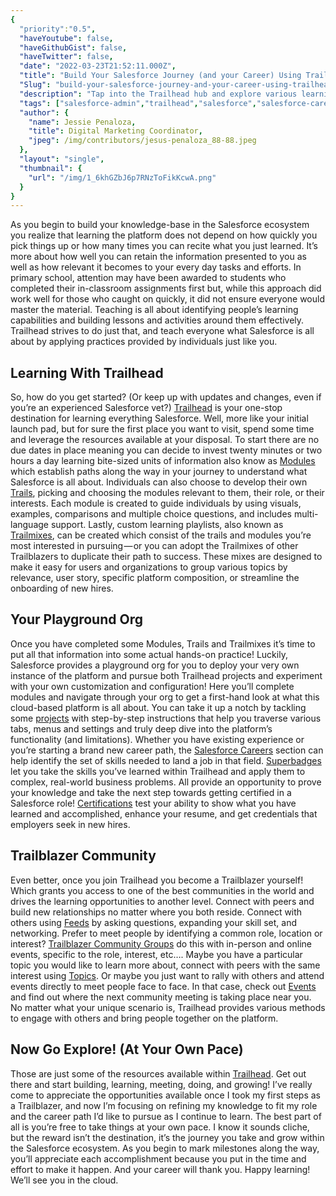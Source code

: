 ```yaml
---
{
  "priority":"0.5",
  "haveYoutube": false,
  "haveGithubGist": false,
  "haveTwitter": false,
  "date": "2022-03-23T21:52:11.000Z",
  "title": "Build Your Salesforce Journey (and your Career) Using Trailhead",
  "Slug": "build-your-salesforce-journey-and-your-career-using-trailhead",
  "description": "Tap into the Trailhead hub and explore various learning options to open up new opportunities. All at your own pace..",
  "tags": ["salesforce-admin","trailhead","salesforce","salesforce-careers","trailblazercommunity"],
  "author": {
    "name": Jessie Penaloza,
    "title": Digital Marketing Coordinator,
    "jpeg": /img/contributors/jesus-penaloza_88-88.jpeg
  },
  "layout": "single",
  "thumbnail": {
    "url": "/img/1_6khGZbJ6p7RNzToFikKcwA.png"
  }
}
---
```

As you begin to build your knowledge-base in the Salesforce ecosystem you realize that learning the platform does not depend on how quickly you pick things up or how many times you can recite what you just learned. It’s more about how well you can retain the information presented to you as well as how relevant it becomes to your every day tasks and efforts. In primary school, attention may have been awarded to students who completed their in-classroom assignments first but, while this approach did work well for those who caught on quickly, it did not ensure everyone would master the material. Teaching is all about identifying people’s learning capabilities and building lessons and activities around them effectively.
Trailhead strives to do just that, and teach everyone what Salesforce is all about by applying practices provided by individuals just like you.

## Learning With Trailhead

So, how do you get started? (Or keep up with updates and changes, even if you’re an experienced Salesforce vet?)
[Trailhead](https://trailhead.salesforce.com/) is your one-stop destination for learning everything Salesforce. Well, more like your initial launch pad, but for sure the first place you want to visit, spend some time and leverage the resources available at your disposal.
To start there are no due dates in place meaning you can decide to invest twenty minutes or two hours a day learning bite-sized units of information also know as [Modules](https://trailhead.salesforce.com/modules) which establish paths along the way in your journey to understand what Salesforce is all about. Individuals can also choose to develop their own [Trails](https://trailhead.salesforce.com/trails), picking and choosing the modules relevant to them, their role, or their interests. Each module is created to guide individuals by using visuals, examples, comparisons and multiple choice questions, and includes multi-language support. Lastly, custom learning playlists, also known as [Trailmixes](https://trailhead.salesforce.com/trailmixes), can be created which consist of the trails and modules you’re most interested in pursuing — or you can adopt the Trailmixes of other Trailblazers to duplicate their path to success. These mixes are designed to make it easy for users and organizations to group various topics by relevance, user story, specific platform composition, or streamline the onboarding of new hires.

## Your Playground Org

Once you have completed some Modules, Trails and Trailmixes it’s time to put all that information into some actual hands-on practice! Luckily, Salesforce provides a playground org for you to deploy your very own instance of the platform and pursue both Trailhead projects and experiment with your own customization and configuration! Here you’ll complete modules and navigate through your org to get a first-hand look at what this cloud-based platform is all about. You can take it up a notch by tackling some [projects](https://trailhead.salesforce.com/projects) with step-by-step instructions that help you traverse various tabs, menus and settings and truly deep dive into the platform’s functionality (and limitations).
Whether you have existing experience or you’re starting a brand new career path, the [Salesforce Careers](https://trailhead.salesforce.com/career-path/) section can help identify the set of skills needed to land a job in that field. [Superbadges](https://trailhead.salesforce.com/superbadges) let you take the skills you’ve learned within Trailhead and apply them to complex, real-world business problems. All provide an opportunity to prove your knowledge and take the next step towards getting certified in a Salesforce role! [Certifications](https://trailhead.salesforce.com/en/credentials/administratoroverview/) test your ability to show what you have learned and accomplished, enhance your resume, and get credentials that employers seek in new hires.

## Trailblazer Community

Even better, once you join Trailhead you become a Trailblazer yourself! Which grants you access to one of the best communities in the world and drives the learning opportunities to another level. Connect with peers and build new relationships no matter where you both reside. Connect with others using [Feeds](https://trailhead.salesforce.com/trailblazer-community/feed) by asking questions, expanding your skill set, and networking. Prefer to meet people by identifying a common role, location or interest? [Trailblazer Community Groups](https://trailhead.salesforce.com/en/trailblazer-community/groups) do this with in-person and online events, specific to the role, interest, etc…. Maybe you have a particular topic you would like to learn more about, connect with peers with the same interest using [Topics](https://trailhead.salesforce.com/trailblazer-community/topics). Or maybe you just want to rally with others and attend events directly to meet people face to face. In that case, check out [Events](https://trailhead.salesforce.com/community/events) and find out where the next community meeting is taking place near you. No matter what your unique scenario is, Trailhead provides various methods to engage with others and bring people together on the platform.

## Now Go Explore! (At Your Own Pace)

Those are just some of the resources available within [Trailhead](https://trailhead.salesforce.com/). Get out there and start building, learning, meeting, doing, and growing! I’ve really come to appreciate the opportunities available once I took my first steps as a Trailblazer, and now I’m focusing on refining my knowledge to fit my role and the career path I’d like to pursue as I continue to learn.
The best part of all is you’re free to take things at your own pace. I know it sounds cliche, but the reward isn’t the destination, it’s the journey you take and grow within the Salesforce ecosystem. As you begin to mark milestones along the way, you’ll appreciate each accomplishment because you put in the time and effort to make it happen. And your career will thank you.
Happy learning! We’ll see you in the cloud.
